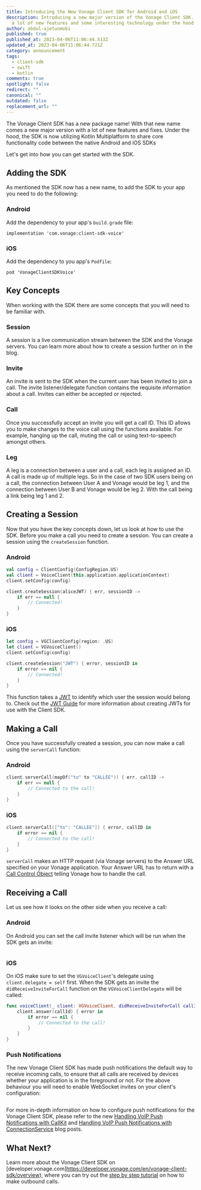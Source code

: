 ```yaml
---
title: Introducing the New Vonage Client SDK for Android and iOS
description: Introducing a new major version of the Vonage Client SDK. Including
  a lot of new features and some interesting technology under the hood.
author: abdul-ajetunmobi
published: true
published_at: 2023-04-06T11:06:44.513Z
updated_at: 2023-04-06T11:06:44.721Z
category: announcement
tags:
  - client-sdk
  - swift
  - kotlin
comments: true
spotlight: false
redirect: ""
canonical: ""
outdated: false
replacement_url: ""
---
```

The Vonage Client SDK has a new package name! With that new name comes a new major version with a lot of new features and fixes. Under the hood, the SDK is now utilizing Kotlin Multiplatform to share core functionality code between the native Android and iOS SDKs

Let's get into how you can get started with the SDK. 

## Adding the SDK

As mentioned the SDK now has a new name, to add the SDK to your app you need to do the following:

### Android 

Add the dependency to your app's `build.grade` file:

```
implementation 'com.vonage:client-sdk-voice'
```

### iOS

Add the dependency to you app's `Podfile`:

```
pod 'VonageClientSDKVoice'
```

## Key Concepts

When working with the SDK there are some concepts that you will need to be familiar with. 

### Session

A session is a live communication stream between the SDK and the Vonage servers. You can learn more about how to create a session further on in the blog.

### Invite

An invite is sent to the SDK when the current user has been invited to join a call. The invite listener/delegate function contains the requisite information about a call. Invites can either be accepted or rejected.

### Call

Once you successfully accept an invite you will get a call ID. This ID allows you to make changes to the voice call using the functions available. For example, hanging up the call, muting the call or using text-to-speech amongst others. 

### Leg

A leg is a connection between a user and a call, each leg is assigned an ID. A call is made up of multiple legs. So in the case of two SDK users being on a call, the connection between User A and Vonage would be leg 1, and the connection between User B and Vonage would be leg 2. With the call being a link being leg 1 and 2.

## Creating a Session

Now that you have the key concepts down, let us look at how to use the SDK. Before you make a call you need to create a session. You can create a session using the `createSession` function. 

### Android 

```kotlin
val config = ClientConfig(ConfigRegion.US) 
val client = VoiceClient(this.application.applicationContext)
client.setConfig(config)

client.createSession(aliceJWT) { err, sessionID ->
    if err == null {
        // Connected!
    }
}
```

### iOS

```swift
let config = VGClientConfig(region: .US) 
let client = VGVoiceClient()
client.setConfig(config)

client.createSession("JWT") { error, sessionID in
    if error == nil {
        // Connected!
    }
}
```


This function takes a [JWT](https://jwt.io/) to identify which user the session would belong to. Check out the [JWT Guide](https://developer.vonage.com/en/conversation/guides/jwt-acl) for more information about creating JWTs for use with the Client SDK.

## Making a Call

Once you have successfully created a session, you can now make a call using the `serverCall` function:

### Android 

```kotlin
client.serverCall(mapOf("to" to "CALLEE")) { err, callID ->
    if err == null {
        // Connected to the call!
    }
}
```

### iOS 

```swift
client.serverCall(["to": "CALLEE"]) { error, callID in
    if error == nil {
        // Connected to the call!
    }
}
```

`serverCall` makes an HTTP request (via Vonage servers) to the Answer URL specified on your Vonage application. Your Answer URL has to return with a [Call Control Object](https://developer.vonage.com/en/voice/voice-api/ncco-reference) telling Vonage how to handle the call. 

## Receiving a Call

Let us see how it looks on the other side when you receive a call:

### Android 

On Android you can set the call invite listener which will be run when the SDK gets an invite:

```kotlin

```

### iOS 

On iOS make sure to set the `VGVoiceClient`'s delegate using `client.delegate = self` first. When the SDK gets an invite the `didReceiveInviteForCall` function on the `VGVoiceClientDelegate` will be called:

```swift
func voiceClient(_ client: VGVoiceClient, didReceiveInviteForCall callId: String, from caller: String, withChannelType type: String) {
    client.answer(callId) { error in
        if error == nil {
            // Connected to the call!
        }
    }
}
```

### Push Notifications

The new Vonage Client SDK has made push notifications the default way to receive incoming calls, to ensure that all calls are received by devices whether your application is in the foreground or not. For the above behaviour you will need to enable WebSocket invites on your client's configuration:

```

```

For more in-depth information on how to configure push notifications for the Vonage Client SDK, please refer to the new [Handling VoIP Push Notifications with CallKit]() and [Handling VoIP Push Notifications with ConnectionService]() blog posts. 

## What Next?

Learn more about the Vonage Client SDK on [developer.vonage.com]https://developer.vonage.com/en/vonage-client-sdk/overview), where you can try out the [step by step tutorial](https://developer.vonage.com/en/tutorials/vg-app-to-phone/introduction/kotlin) on how to make outbound calls.
